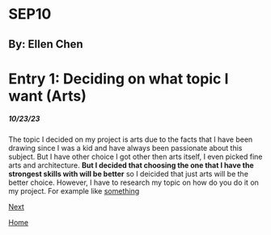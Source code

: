 # SEP10
## By: Ellen Chen

# Entry 1: Deciding on what topic I want (Arts)
##### 10/23/23
The topic I decided on my project is arts due to the facts that I have been drawing since I was a kid and have always been passionate about this subject. But I have other choice I got other then arts itself, I even picked fine arts and architecture. **But I decided that choosing the one that I have the strongest skills with will be better** so I deicided that just arts will be the better choice. However, I have to research my topic on how do you do it on my project. For example like [something](https://www.arts.gov/stories/magazine/2012/4/arts-technology#:~:text=From%20the%20printing%20press%20to,landscape%20of%20bookstores%20and%20libraries.)

[Next](entry02.md)

[Home](../README.md)
